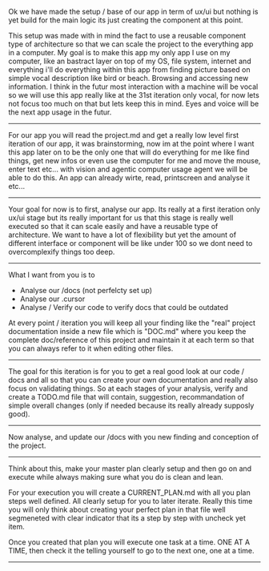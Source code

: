 Ok we have made the setup / base of our app in term of ux/ui but nothing is yet build for the main logic its just creating the component at this point.

 
This setup was made with in mind the fact to use a reusable component type of architecture so that we can scale the project to the everything app in a computer.
My goal is to make this app my only app I use on my computer, like an bastract layer on top of my OS, file system, internet and everything i'll do everything within this app from finding picture based on simple vocal description like bird or beach. Browsing and accessing new information. I think in the futur most interaction with a machine will be vocal so we will use this app really like at the 31st iteration only vocal, for now lets not focus too much on that but lets keep this in mind. Eyes and voice will be the next app usage in the futur.

----

For our app you will read the project.md and get a really low level first iteration of our app, it was brainstorming, now im at the point where I want this app later on to be the only one that will do everything for me like find things, get new infos or even use the computer for me and move the mouse, enter text etc... with vision and agentic computer usage agent we will be able to do this. An app can already wirte, read, printscreen and analyse it etc... 


-----------

Your goal for now is to first, analyse our app. Its really at a first iteration only ux/ui stage but its really important for us that this stage is really well executed so that it can scale easily and have a reusable type of architecture. We want to have a lot of flexibility but yet the amount of different interface or component will be like under 100 so we dont need to overcomplexify things too deep.

------

What I want from you is to 
- Analyse our /docs (not perfelcty set up)
- Analyse our .cursor
- Analyse / Verify our code to verify docs that could be outdated

At every point / iteration you will keep all your finding like the "real" project documentation inside a new file which is "DOC.md" where you keep the complete doc/reference of this project and maintain it at each term so that you can always refer to it when editing other files.

-----

The goal for this iteration is for you to get a real good look at our code / docs and all so that you can create your own documentation and really also focus on validating things.
So at each stages of your analysis, verify and create a TODO.md file that will contain, suggestion, recommandation of simple overall changes (only if needed because its really already supposly good).

-----

Now analyse, and update our /docs with you new finding and conception of the project.

------

Think about this, make your master plan clearly setup and then go on and execute while always making sure what you do is clean and lean.

For your execution you will create a CURRENT_PLAN.md with all you plan steps well defined. All clearly setup for you to later iterate. Really this time you will only think about creating your perfect plan in that file well segmeneted with clear indicator that its a step by step with uncheck yet item.

Once you created that plan you will execute one task at a time. ONE AT A TIME, then check it the telling yourself to go to the next one, one at a time.

------
